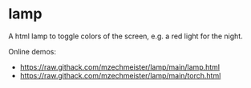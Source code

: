 # lamp

A html lamp to toggle colors of the screen, e.g. a red light for the night.

Online demos:
* https://raw.githack.com/mzechmeister/lamp/main/lamp.html
* https://raw.githack.com/mzechmeister/lamp/main/torch.html
